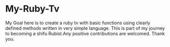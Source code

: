 # My-Ruby-Tv
My Goal here is to create a ruby tv with basic functions using clearly defined methods written in very simple language.
This is part of my journey to becoming a shifu Rubist.Any positive contributions are welcomed. Thank you.
